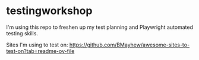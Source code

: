 # testingworkshop

I'm using this repo to freshen up my test planning and Playwright automated testing skills. 

Sites I'm using to test on:
https://github.com/BMayhew/awesome-sites-to-test-on?tab=readme-ov-file
